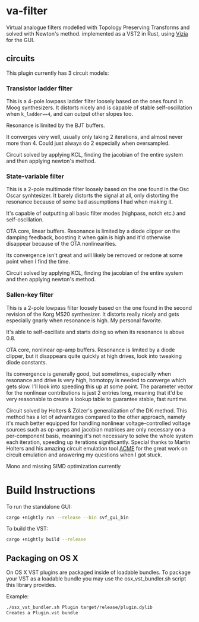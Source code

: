 # va-filter
Virtual analogue filters modelled with Topology Preserving Transforms and solved with Newton's method. implemented as a VST2 in Rust, using [Vizia](https://github.com/geom3trik/VIZIA) for the GUI.

## circuits
This plugin currently has 3 circuit models:

### Transistor ladder filter
This is a 4-pole lowpass ladder filter loosely based on the ones found in Moog synthesizers. It distorts nicely and is capable of stable self-oscillation when `k_ladder==4`, and can output other slopes too.

Resonance is limited by the BJT buffers. 

It converges very well, usually only taking 2 iterations, and almost never more than 4. Could just always do 2 especially when oversampled.

Circuit solved by applying KCL, finding the jacobian of the entire system and then applying newton's method.

### State-variable filter 
This is a 2-pole multimode filter loosely based on the one found in the Osc Oscar synhtesizer. It barely distorts the signal at all, only distorting the resonance because of some bad assumptions I had when making it. 

It's capable of outputting all basic filter modes (highpass, notch etc.) and self-oscillation.

OTA core, linear buffers.
Resonance is limited by a diode clipper on the damping feedback, boosting it when gain is high and it'd otherwise disappear because of the OTA nonlinearities.

Its convergence isn't great and will likely be removed or redone at some point when I find the time.

Circuit solved by applying KCL, finding the jacobian of the entire system and then applying newton's method.

### Sallen-key filter
This is a 2-pole lowpass filter loosely based on the one found in the second revision of the Korg MS20 synthesizer. It distorts really nicely and gets especially gnarly when resonance is high. My personal favorite. 

It's able to self-oscillate and starts doing so when its resonance is above 0.8. 

OTA core, nonlinear op-amp buffers.
Resonance is limited by a diode clipper, but it disappears quite quickly at high drives, look into tweaking diode constants.

Its convergence is generally good, but sometimes, especially when resonance and drive is very high, homotopy is needed to converge which gets slow. I'll look into speeding this up at some point. 
The parameter vector for the nonlinear contributions is just 2 entries long, meaning that it'd be very reasonable to create a lookup table to guarantee stable, fast runtime. 

Circuit solved by Holters & Zölzer's generalization of the DK-method. This method has a lot of advantages compared to the other approach, namely it's much better equipped for handling nonlinear voltage-controlled voltage sources such as op-amps and jacobian matrices are only necessary on a per-component basis, meaning it's not necessary to solve the whole system each iteration, speeding up iterations significantly.
Special thanks to Martin Holters and his amazing circuit emulation tool [ACME](https://github.com/HSU-ANT/ACME.jl) for the great work on circuit emulation and answering my questions when I got stuck.

Mono and missing SIMD optimization currently 

# Build Instructions

To run the standalone GUI:
```bash
cargo +nightly run --release --bin svf_gui_bin
```

To build the VST:
```bash
cargo +nightly build --release
```
## Packaging on OS X

On OS X VST plugins are packaged inside of loadable bundles. To package your VST as a loadable bundle you may use the osx_vst_bundler.sh script this library provides. 

Example: 
```bash
./osx_vst_bundler.sh Plugin target/release/plugin.dylib
Creates a Plugin.vst bundle
```